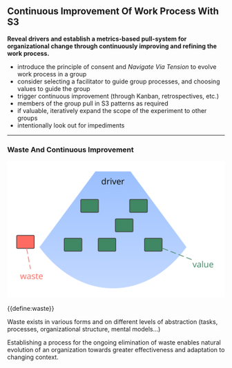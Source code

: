 ## Continuous Improvement Of Work Process With S3

**Reveal drivers and establish a metrics-based pull-system for organizational change through continuously improving and refining the work process.**

-   introduce the principle of consent and _Navigate Via Tension_ to evolve work process in a group
-   consider selecting a facilitator to guide group processes, and choosing values to guide the group
-   trigger continuous improvement (through Kanban, retrospectives, etc.)
-   members of the group pull in S3 patterns as required
-   if valuable, iteratively expand the scope of the experiment to other groups
-   intentionally look out for impediments  

---

### Waste And Continuous Improvement

![right,fit](img/workflow-and-value/drivers-value-waste.png)

{{define:waste}}

Waste exists in various forms and on different levels of abstraction (tasks, processes, organizational structure, mental models...)

Establishing a process for the ongoing elimination of waste enables natural evolution of an organization towards greater effectiveness and adaptation to changing context.

